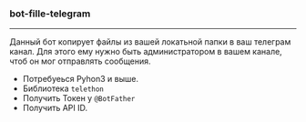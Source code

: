### bot-fille-telegram
---
Данный бот копирует файлы из вашей локатьной папки в ваш телеграм канал.
Для этого ему нужно быть администратором в вашем канале, чтоб он мог отправлять сообщения.
* Потребуеься Pyhon3 и выше.
* Библиотека `telethon`
* Получить Токен у `@BotFather`
* Получить API ID.
